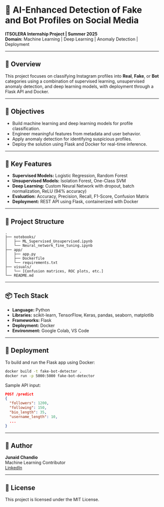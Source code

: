 # 🤖 AI-Enhanced Detection of Fake and Bot Profiles on Social Media

**ITSOLERA Internship Project | Summer 2025**  
**Domain:** Machine Learning | Deep Learning | Anomaly Detection | Deployment

---

## 📌 Overview

This project focuses on classifying Instagram profiles into **Real**, **Fake**, or **Bot** categories using a combination of supervised learning, unsupervised anomaly detection, and deep learning models, with deployment through a Flask API and Docker.

---

## 🎯 Objectives

- Build machine learning and deep learning models for profile classification.
- Engineer meaningful features from metadata and user behavior.
- Apply anomaly detection for identifying suspicious profiles.
- Deploy the solution using Flask and Docker for real-time inference.

---

## 🧠 Key Features

- **Supervised Models:** Logistic Regression, Random Forest  
- **Unsupervised Models:** Isolation Forest, One-Class SVM  
- **Deep Learning:** Custom Neural Network with dropout, batch normalization, ReLU (94% accuracy)  
- **Evaluation:** Accuracy, Precision, Recall, F1-Score, Confusion Matrix  
- **Deployment:** REST API using Flask, containerized with Docker

---

## 📁 Project Structure

```
.
├── notebooks/
│   ├── ML_Supervised_Unsupervised.ipynb
│   └── Neural_network_fine_tuning.ipynb
├── app/
│   ├── app.py
│   ├── Dockerfile
│   └── requirements.txt
├── visuals/
│   └── [Confusion matrices, ROC plots, etc.]
└── README.md
```

---

## 📦 Tech Stack

- **Language:** Python  
- **Libraries:** scikit-learn, TensorFlow, Keras, pandas, seaborn, matplotlib  
- **Frameworks:** Flask  
- **Deployment:** Docker  
- **Environment:** Google Colab, VS Code

---

## 🚀 Deployment

To build and run the Flask app using Docker:

```bash
docker build -t fake-bot-detector .
docker run -p 5000:5000 fake-bot-detector
```

Sample API input:
```json
POST /predict
{
  "followers": 1200,
  "following": 150,
  "bio_length": 35,
  "username_length": 10,
  ...
}
```

---

## 👤 Author

**Junaid Chandio**  
Machine Learning Contributor  
[LinkedIn](www.linkedin.com/in/juna1d-ahmed)

---

## 📄 License

This project is licensed under the MIT License.
